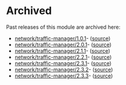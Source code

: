 # Archived

Past releases of this module are archived here:

- [network/traffic-manager/1.0.1](https://github.com/Azure/bicep-registry-modules/releases/tag/network/traffic-manager/1.0.1)- ([source](https://github.com/Azure/bicep-registry-modules/tree/network/traffic-manager/1.0.1/modules/network/traffic-manager))
- [network/traffic-manager/2.0.1](https://github.com/Azure/bicep-registry-modules/releases/tag/network/traffic-manager/2.0.1)- ([source](https://github.com/Azure/bicep-registry-modules/tree/network/traffic-manager/2.0.1/modules/network/traffic-manager))
- [network/traffic-manager/2.1.1](https://github.com/Azure/bicep-registry-modules/releases/tag/network/traffic-manager/2.1.1)- ([source](https://github.com/Azure/bicep-registry-modules/tree/network/traffic-manager/2.1.1/modules/network/traffic-manager))
- [network/traffic-manager/2.2.1](https://github.com/Azure/bicep-registry-modules/releases/tag/network/traffic-manager/2.2.1)- ([source](https://github.com/Azure/bicep-registry-modules/tree/network/traffic-manager/2.2.1/modules/network/traffic-manager))
- [network/traffic-manager/2.3.1](https://github.com/Azure/bicep-registry-modules/releases/tag/network/traffic-manager/2.3.1)- ([source](https://github.com/Azure/bicep-registry-modules/tree/network/traffic-manager/2.3.1/modules/network/traffic-manager))
- [network/traffic-manager/2.3.2](https://github.com/Azure/bicep-registry-modules/releases/tag/network/traffic-manager/2.3.2)- ([source](https://github.com/Azure/bicep-registry-modules/tree/network/traffic-manager/2.3.2/modules/network/traffic-manager))
- [network/traffic-manager/2.3.3](https://github.com/Azure/bicep-registry-modules/releases/tag/network/traffic-manager/2.3.3)- ([source](https://github.com/Azure/bicep-registry-modules/tree/network/traffic-manager/2.3.3/modules/network/traffic-manager))
